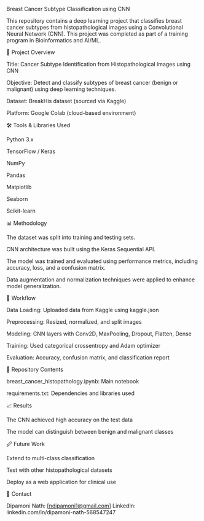 Breast Cancer Subtype Classification using CNN

This repository contains a deep learning project that classifies breast cancer subtypes from histopathological images using a Convolutional Neural Network (CNN). This project was completed as part of a training program in Bioinformatics and AI/ML.

🔬 Project Overview

Title: Cancer Subtype Identification from Histopathological Images using CNN

Objective: Detect and classify subtypes of breast cancer (benign or malignant) using deep learning techniques.

Dataset: BreakHis dataset (sourced via Kaggle)

Platform: Google Colab (cloud-based environment)

🛠️ Tools & Libraries Used

Python 3.x

TensorFlow / Keras

NumPy

Pandas

Matplotlib

Seaborn

Scikit-learn

📊 Methodology

The dataset was split into training and testing sets.

CNN architecture was built using the Keras Sequential API.

The model was trained and evaluated using performance metrics, including accuracy, loss, and a confusion matrix.

Data augmentation and normalization techniques were applied to enhance model generalization.

🔄 Workflow

Data Loading: Uploaded data from Kaggle using kaggle.json

Preprocessing: Resized, normalized, and split images

Modeling: CNN layers with Conv2D, MaxPooling, Dropout, Flatten, Dense

Training: Used categorical crossentropy and Adam optimizer

Evaluation: Accuracy, confusion matrix, and classification report

📁 Repository Contents

breast_cancer_histopathology.ipynb: Main notebook

requirements.txt: Dependencies and libraries used

📈 Results

The CNN achieved high accuracy on the test data

The model can distinguish between benign and malignant classes

🖉 Future Work

Extend to multi-class classification

Test with other histopathological datasets

Deploy as a web application for clinical use

📣 Contact

Dipamoni Nath: [ndipamoni1@gmail.com] LinkedIn: linkedin.com/in/dipamoni-nath-568547247
